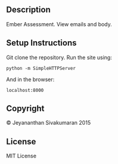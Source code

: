 ## Description
Ember Assessment.  View emails and body. 

## Setup Instructions
Git clone the repository.  Run the site using:
```
python -m SimpleHTTPServer
```

And in the browser:
```
localhost:8000
```

## Copyright
&copy; Jeyananthan Sivakumaran 2015

## License
MIT License
